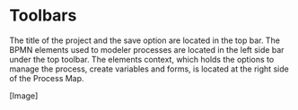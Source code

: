 # Toolbars

The title of the project and the save option are located in the top bar. The BPMN elements used to modeler processes are located in the left side bar under the top toolbar. The elements context, which holds the options to manage the process, create variables and forms, is located at the right side of the Process Map.

\[Image\]


